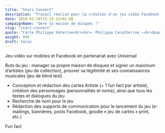 ```yaml
---
title: "Stars Connect"
description: "Travail réalisé pour la création d'un jeu vidéo Facebook intitulé « Stars Connect »"
date: 2018-02-28T15:15:32+01:00
campaignName: "Gère ta maison de disques !"
slug: "stars-connect"
quote: "Carte Philippe Katerine<br><br>– Philippe Cacatherine –<br>Quand il ne mange pas des bananes, Philippe Katerine aime s’adonner à son passe-temps favori : collectionner des cacas dans de petites boîtes datées et placées au congélateur. Et après tout, chacun sa merde."
weight: 999
draft: false
---
```


Jeu vidéo sur mobiles et Facebook en partenariat avec Universal

Buts du jeu : manager sa propre maison de disques et signer un maximum d’artistes (jeu de collection), prouver sa légitimité et ses connaissances musicales (jeu de blind test)

- Conception et rédaction des cartes Artiste (+ 1 fun fact par artiste), création des
personnages (personnalités et noms), ainsi que tous les textes et dialogues du jeu
- Recherche de nom pour le jeu
- Rédaction des supports de communication pour le lancement du jeu (e-mailings, bannières, posts Facebook, goodie « jeu de cartes » print, etc.)

Fun fact
